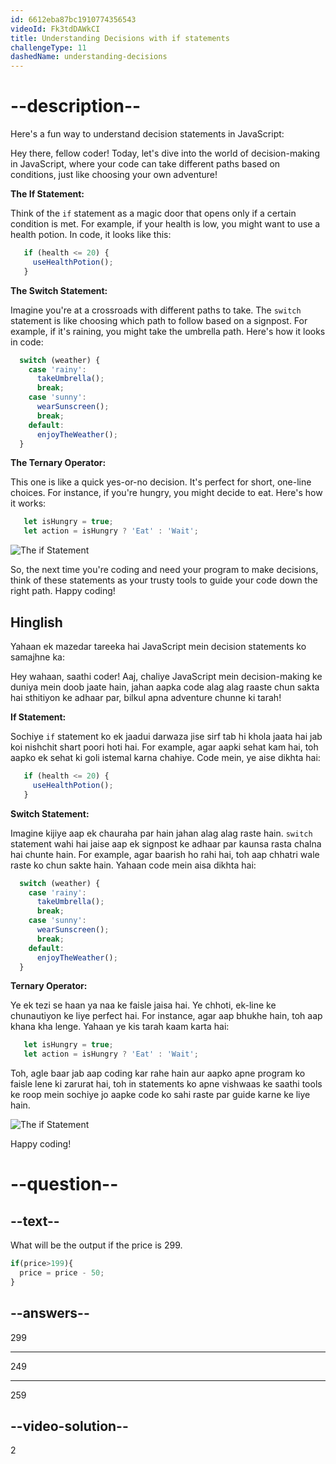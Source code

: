 ```yaml
---
id: 6612eba87bc1910774356543
videoId: Fk3tdDAWkCI
title: Understanding Decisions with if statements
challengeType: 11
dashedName: understanding-decisions
---
```


# --description--

Here's a fun way to understand decision statements in JavaScript:

Hey there, fellow coder! Today, let's dive into the world of decision-making in JavaScript, where your code can take different paths based on conditions, just like choosing your own adventure!

**The If Statement:** 

Think of the `if` statement as a magic door that opens only if a certain condition is met. For example, if your health is low, you might want to use a health potion. In code, it looks like this:

```javascript
   if (health <= 20) {
     useHealthPotion();
   }
   ```

**The Switch Statement:** 

Imagine you're at a crossroads with different paths to take. The `switch` statement is like choosing which path to follow based on a signpost. For example, if it's raining, you might take the umbrella path. Here's how it looks in code:
 
 ```javascript
   switch (weather) {
     case 'rainy':
       takeUmbrella();
       break;
     case 'sunny':
       wearSunscreen();
       break;
     default:
       enjoyTheWeather();
   }
   ```

**The Ternary Operator:** 

This one is like a quick yes-or-no decision. It's perfect for short, one-line choices. For instance, if you're hungry, you might decide to eat. Here's how it works:

```javascript
   let isHungry = true;
   let action = isHungry ? 'Eat' : 'Wait';
   ```
   
![The if Statement](https://i.ibb.co/6vT1Jgw/Screenshot-from-2024-04-24-09-59-01.png)

So, the next time you're coding and need your program to make decisions, think of these statements as your trusty tools to guide your code down the right path. Happy coding!

<h2>Hinglish</h2>

Yahaan ek mazedar tareeka hai JavaScript mein decision statements ko samajhne ka:

Hey wahaan, saathi coder! Aaj, chaliye JavaScript mein decision-making ke duniya mein doob jaate hain, jahan aapka code alag alag raaste chun sakta hai sthitiyon ke adhaar par, bilkul apna adventure chunne ki tarah!

**If Statement:** 

Sochiye `if` statement ko ek jaadui darwaza jise sirf tab hi khola jaata hai jab koi nishchit shart poori hoti hai. For example, agar aapki sehat kam hai, toh aapko ek sehat ki goli istemal karna chahiye. Code mein, ye aise dikhta hai:

```javascript
   if (health <= 20) {
     useHealthPotion();
   }
   ```

**Switch Statement:** 

Imagine kijiye aap ek chauraha par hain jahan alag alag raste hain. `switch` statement wahi hai jaise aap ek signpost ke adhaar par kaunsa rasta chalna hai chunte hain. For example, agar baarish ho rahi hai, toh aap chhatri wale raste ko chun sakte hain. Yahaan code mein aisa dikhta hai:

 ```javascript
   switch (weather) {
     case 'rainy':
       takeUmbrella();
       break;
     case 'sunny':
       wearSunscreen();
       break;
     default:
       enjoyTheWeather();
   }
   ```

**Ternary Operator:** 

Ye ek tezi se haan ya naa ke faisle jaisa hai. Ye chhoti, ek-line ke chunautiyon ke liye perfect hai. For instance, agar aap bhukhe hain, toh aap khana kha lenge. Yahaan ye kis tarah kaam karta hai:

```javascript
   let isHungry = true;
   let action = isHungry ? 'Eat' : 'Wait';
   ```

Toh, agle baar jab aap coding kar rahe hain aur aapko apne program ko faisle lene ki zarurat hai, toh in statements ko apne vishwaas ke saathi tools ke roop mein sochiye jo aapke code ko sahi raste par guide karne ke liye hain. 

![The if Statement](https://i.ibb.co/6vT1Jgw/Screenshot-from-2024-04-24-09-59-01.png)

Happy coding!

# --question--

## --text--

What will be the output if the price is 299.

```js
if(price>199){
  price = price - 50;
}
```

## --answers--

299

---

249

---

259

## --video-solution--

2
